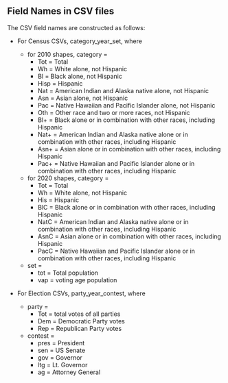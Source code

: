 ## Field Names in CSV files

The CSV field names are constructed as follows:
* For Census CSVs, category_year_set, where 
    * for 2010 shapes, category = 
        * Tot = Total
        * Wh = White alone, not Hispanic
        * Bl = Black alone, not Hispanic
        * Hisp = Hispanic
        * Nat = American Indian and Alaska native alone, not Hispanic
        * Asn = Asian alone, not Hispanic
        * Pac = Native Hawaiian and Pacific Islander alone, not Hispanic
        * Oth = Other race and two or more races, not Hispanic
        * Bl+ = Black alone or in combination with other races, including Hispanic
        * Nat+ = American Indian and Alaska native alone or in combination with other races, including Hispanic
        * Asn+ = Asian alone or in combination with other races, including Hispanic
        * Pac+ = Native Hawaiian and Pacific Islander alone or in combination with other races, including Hispanic
    * for 2020 shapes, category = 
        * Tot = Total
        * Wh = White alone, not Hispanic
        * His = Hispanic
        * BlC = Black alone or in combination with other races, including Hispanic
        * NatC = American Indian and Alaska native alone or in combination with other races, including Hispanic
        * AsnC = Asian alone or in combination with other races, including Hispanic
        * PacC = Native Hawaiian and Pacific Islander alone or in combination with other races, including Hispanic
    * set =
        * tot = Total population
        * vap = voting age population

* For Election CSVs, party_year_contest, where
    * party =
        * Tot = total votes of all parties
        * Dem = Democratic Party votes
        * Rep = Republican Party votes
    * contest =
        * pres = President
        * sen = US Senate
        * gov = Governor
        * ltg = Lt. Governor
        * ag = Attorney General

